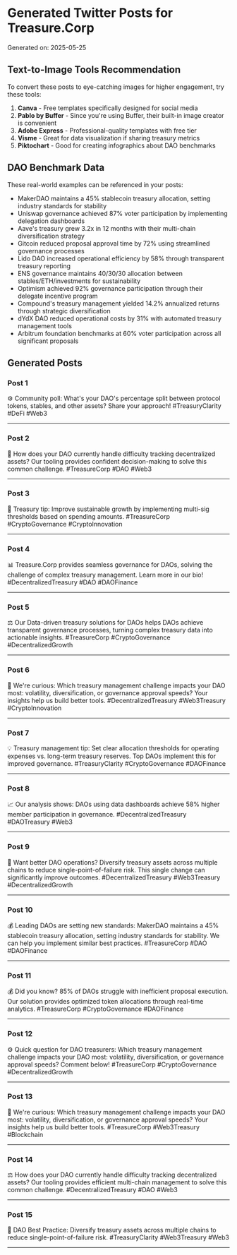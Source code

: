 # Generated Twitter Posts for Treasure.Corp

Generated on: 2025-05-25

## Text-to-Image Tools Recommendation

To convert these posts to eye-catching images for higher engagement, try these tools:

1. **Canva** - Free templates specifically designed for social media
2. **Pablo by Buffer** - Since you're using Buffer, their built-in image creator is convenient
3. **Adobe Express** - Professional-quality templates with free tier
4. **Visme** - Great for data visualization if sharing treasury metrics
5. **Piktochart** - Good for creating infographics about DAO benchmarks

## DAO Benchmark Data

These real-world examples can be referenced in your posts:

- MakerDAO maintains a 45% stablecoin treasury allocation, setting industry standards for stability
- Uniswap governance achieved 87% voter participation by implementing delegation dashboards
- Aave's treasury grew 3.2x in 12 months with their multi-chain diversification strategy
- Gitcoin reduced proposal approval time by 72% using streamlined governance processes
- Lido DAO increased operational efficiency by 58% through transparent treasury reporting
- ENS governance maintains 40/30/30 allocation between stables/ETH/investments for sustainability
- Optimism achieved 92% governance participation through their delegate incentive program
- Compound's treasury management yielded 14.2% annualized returns through strategic diversification
- dYdX DAO reduced operational costs by 31% with automated treasury management tools
- Arbitrum foundation benchmarks at 60% voter participation across all significant proposals

## Generated Posts

### Post 1

⚙️ Community poll: What's your DAO's percentage split between protocol tokens, stables, and other assets? Share your approach! #TreasuryClarity #DeFi #Web3

--------------------------------------------------------------------------------

### Post 2

🔄 How does your DAO currently handle difficulty tracking decentralized assets? Our tooling provides confident decision-making to solve this common challenge. #TreasureCorp #DAO #Web3

--------------------------------------------------------------------------------

### Post 3

🔐 Treasury tip: Improve sustainable growth by implementing multi-sig thresholds based on spending amounts. #TreasureCorp #CryptoGovernance #CryptoInnovation

--------------------------------------------------------------------------------

### Post 4

📊 Treasure.Corp provides seamless governance for DAOs, solving the challenge of complex treasury management. Learn more in our bio! #DecentralizedTreasury #DAO #DAOFinance

--------------------------------------------------------------------------------

### Post 5

⚖️ Our Data-driven treasury solutions for DAOs helps DAOs achieve transparent governance processes, turning complex treasury data into actionable insights. #TreasureCorp #CryptoGovernance #DecentralizedGrowth

--------------------------------------------------------------------------------

### Post 6

🧩 We're curious: Which treasury management challenge impacts your DAO most: volatility, diversification, or governance approval speeds? Your insights help us build better tools. #DecentralizedTreasury #Web3Treasury #CryptoInnovation

--------------------------------------------------------------------------------

### Post 7

💡 Treasury management tip: Set clear allocation thresholds for operating expenses vs. long-term treasury reserves. Top DAOs implement this for improved governance. #TreasuryClarity #CryptoGovernance #DAOFinance

--------------------------------------------------------------------------------

### Post 8

📈 Our analysis shows: DAOs using data dashboards achieve 58% higher member participation in governance. #DecentralizedTreasury #DAOTreasury #Web3

--------------------------------------------------------------------------------

### Post 9

📱 Want better DAO operations? Diversify treasury assets across multiple chains to reduce single-point-of-failure risk. This single change can significantly improve outcomes. #DecentralizedTreasury #Web3Treasury #DecentralizedGrowth

--------------------------------------------------------------------------------

### Post 10

💰 Leading DAOs are setting new standards: MakerDAO maintains a 45% stablecoin treasury allocation, setting industry standards for stability. We can help you implement similar best practices. #TreasureCorp #DAO #DAOFinance

--------------------------------------------------------------------------------

### Post 11

💰 Did you know? 85% of DAOs struggle with inefficient proposal execution. Our solution provides optimized token allocations through real-time analytics. #TreasureCorp #CryptoGovernance #DAOFinance

--------------------------------------------------------------------------------

### Post 12

⚙️ Quick question for DAO treasurers: Which treasury management challenge impacts your DAO most: volatility, diversification, or governance approval speeds? Comment below! #TreasureCorp #CryptoGovernance #DecentralizedGrowth

--------------------------------------------------------------------------------

### Post 13

📝 We're curious: Which treasury management challenge impacts your DAO most: volatility, diversification, or governance approval speeds? Your insights help us build better tools. #TreasureCorp #Web3Treasury #Blockchain

--------------------------------------------------------------------------------

### Post 14

⚖️ How does your DAO currently handle difficulty tracking decentralized assets? Our tooling provides efficient multi-chain management to solve this common challenge. #DecentralizedTreasury #DAO #Web3

--------------------------------------------------------------------------------

### Post 15

📝 DAO Best Practice: Diversify treasury assets across multiple chains to reduce single-point-of-failure risk. #TreasuryClarity #Web3Treasury #Web3

--------------------------------------------------------------------------------

